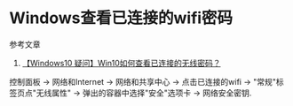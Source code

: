 # Windows查看已连接的wifi密码

参考文章

1. [【Windows10 疑问】Win10如何查看已连接的无线密码？](https://answers.microsoft.com/zh-hans/windows/forum/windows_10-networking/windows10/42a0050e-3947-4333-9cba-4949e4007151)

控制面板 -> 网络和Internet -> 网络和共享中心 -> 点击已连接的wifi -> "常规"标签页点"无线属性" -> 弹出的容器中选择"安全"选项卡 -> 网络安全密钥.

